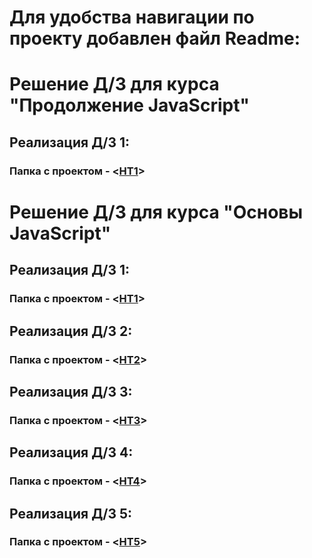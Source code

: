 # Для удобства навигации по проекту добавлен файл Readme:

# Решение Д/З для курса "Продолжение JavaScript"

## Реализация Д/З 1:

### Папка с проектом - <[HT1](https://github.com/Ikul23/JS/blob/main/JS_ADV_HT/HT1.js)>

# Решение Д/З для курса "Основы JavaScript"

## Реализация Д/З 1:

### Папка с проектом - <[HT1](https://github.com/Ikul23/JS/tree/main/HT1)>

## Реализация Д/З 2:

### Папка с проектом - <[HT2](https://github.com/Ikul23/JS/tree/main/HT2)>

## Реализация Д/З 3:

### Папка с проектом - <[HT3](https://github.com/Ikul23/JS/tree/main/HT3)>

## Реализация Д/З 4:

### Папка с проектом - <[HT4](https://github.com/Ikul23/JS/tree/main/HT4)>

## Реализация Д/З 5:

### Папка с проектом - <[HT5](https://github.com/Ikul23/JS/tree/main/HT5)>
